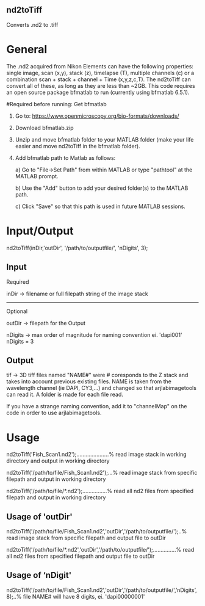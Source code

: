 ## nd2toTiff
Converts .nd2 to .tiff

# General
The .nd2 acquired from Nikon Elements can have the following properties: single image, scan (x,y), stack (z),  timelapse (T),  multiple channels (c) or a combination scan + stack + channel + Time (x,y,z,c,T). The nd2toTiff can convert all of these, as long as they are less than ~2GB. This code requires an open source package bfmatlab to run (currently using bfmatlab 6.5.1). 

#Required before running:
Get bfmatlab   
1) Go to:   https://www.openmicroscopy.org/bio-formats/downloads/

2) Download bfmatlab.zip
3) Unzip and move bfmatlab folder to your MATLAB folder (make your life easier and move nd2toTiff in the bfmatlab folder).

4) Add bfmatlab path to Matlab as follows:

      a) Go to "File->Set Path" from within MATLAB or type 
                            "pathtool" at the MATLAB prompt.
                            
      b) Use the "Add" button to add your desired folder(s) to 
                            the MATLAB path.
                            
      c) Click "Save" so that this path is used in future 
                            MATLAB sessions.


# Input/Output

nd2toTiff(inDir,'outDir', '/path/to/outputfile/', 'nDigits', 3); 

## Input
Required

inDir     -> filename or full filepath string of the image stack

-----

Optional

outDir   -> filepath for the Output

nDigits  -> max order of magnitude for naming convention
                               ei. 'dapi001'  nDigits = 3

## Output

tif          ->    3D tiff files named "NAME#" were # coresponds to the Z stack and
                  takes into account previous existing files. NAME is taken from the wavelength
                  channel (ie DAPI, CY3,...) and changed so that arjlabimagetools can
                  read it. A folder is made for each file read. 

If you have a strange naming convention, add it to "channelMap" on the code in order to use arjlabimagetools.

 
# Usage

nd2toTiff('Fish_Scan1.nd2');.....................% read image stack in working directory and output in working directory

nd2toTiff('/path/to/file/Fish_Scan1.nd2');...% read image stack from specific filepath and output in working directory

nd2toTiff('/path/to/file/*.nd2');................% read all nd2 files from specified filepath and output in working directory

## Usage of 'outDir'

nd2toTiff('/path/to/file/Fish_Scan1.nd2','outDir','/path/to/outputfile/');..% read image stack from specific filepath and output file to outDir

nd2toTiff('/path/to/file/*.nd2','outDir','/path/to/outputfile/');...............% read all nd2 files from specified filepath and output file to outDir

## Usage of ‘nDigit'

nd2toTiff('/path/to/file/Fish_Scan1.nd2','outDir','/path/to/outputfile/',’nDigits’,8);..% file NAME# will have 8 digits, ei. 'dapi00000001'
